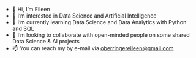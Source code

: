 - 👋 Hi, I’m Eileen
- 👀 I’m interested in Data Science and Artificial Intelligence
- 🌱 I’m currently learning Data Science and Data Analytics with Python and SQL 
- 💞️ I’m looking to collaborate with open-minded people on some shared Data Science & AI projects 
- 📫 You can reach my by e-mail via oberringereileen@gmail.com
